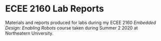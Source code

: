 # ECEE 2160 Lab Reports

Materials and reports produced for labs during my ECEE 2160 _Embedded Design: Enabling Robots_ course taken during Summer 2 2020 at Northeatern University.

